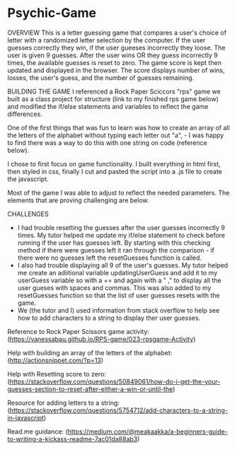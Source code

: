# Psychic-Game

OVERVIEW 
This is a letter guessing game that compares a user's choice of letter with a randomized letter selection by the computer. If the user guesses correctly they win, if the user gueeses incorrectly they loose. The user is given 9 guesses. After the user wins OR they guess incorrectly 9 times, the available guesses is reset to zero. 
The game score is kept then updated and displayed in the browser.  The score displays number of wins, losses, the user's guess, and the number of guesses remaining. 

BUILDING THE GAME
I referenced a Rock Paper Sciccors "rps" game we built as a class project for structure (link to my finished rps game below) and modified the if/else statements and variables to reflect the game differences. 

One of the first things that was fun to learn was how to create an array of all the letters of the alphabet without typing each letter out "a", - I was happy to find there was a way to do this with one string on code (reference below).

I chose to first focus on game functionality. I built everything in html first, then styled in css, finally I cut and pasted the script into a .js file to create the javascript.

Most of the game I was able to adjust to reflect the needed parameters. The elements that are proving challenging are below.

CHALLENGES
* I had trouble resetting the guesses after the user guesses incorrectly 9 times. My tutor helped me update my if/else statement to check before running if the user has guesses left. By starting with this checking method if there were guesses left it ran through the comparison - if there were no guesses left the resetGuesses function is called.
* I also had trouble displaying all 9 of the user's guesses. My tutor helped me create an adiitional variable updatingUserGuess and add it to my userGuess variable so with a += and again with a " ," to display all the user gueses with spaces and commas. This was also added to my resetGuesses function so that the list of user guesses resets with the game.
* We (the tutor and I) used information from stack overflow to help see how to add characters to a string to display ther user guesses.


Reference to Rock Paper Scissors game activity: (https://vanessabau.github.io/RPS-game/023-rpsgame-Activity)

Help with building an array of the letters of the alphabet: (http://actionsnippet.com/?p=13)

Help with Resetting score to zero: (https://stackoverflow.com/questions/50849061/how-do-i-get-the-your-guesses-section-to-reset-after-either-a-win-or-until-the)

Resource for adding letters to a string: (https://stackoverflow.com/questions/5754712/add-characters-to-a-string-in-javascript)

Read.me guidance: (https://medium.com/@meakaakka/a-beginners-guide-to-writing-a-kickass-readme-7ac01da88ab3)